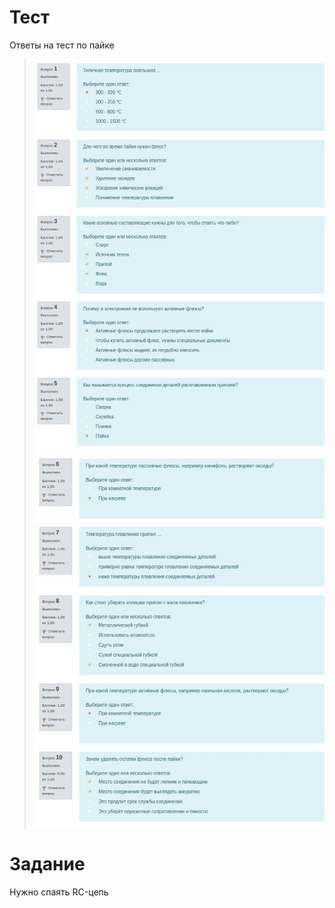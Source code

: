 # Тест
Ответы на тест по пайке
>![avatar](1.jpg)
>![avatar](2.jpg)

# Задание
Нужно спаять RC-цепь


